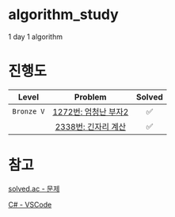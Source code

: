 # algorithm_study
1 day 1 algorithm

# 진행도
| Level | Problem | Solved |
|:---:|:---:|:---:|
| `Bronze V` | [1272번: 엄청난 부자2](https://www.acmicpc.net/problem/1271) | :white_check_mark: |
|  | [2338번: 긴자리 계산](https://www.acmicpc.net/problem/2338) | :white_check_mark: |

# 참고
[solved.ac - 문제](https://solved.ac/problems/level)

[C# - VSCode](https://learn.microsoft.com/ko-kr/dotnet/core/tutorials/with-visual-studio-code?pivots=dotnet-8-0)
